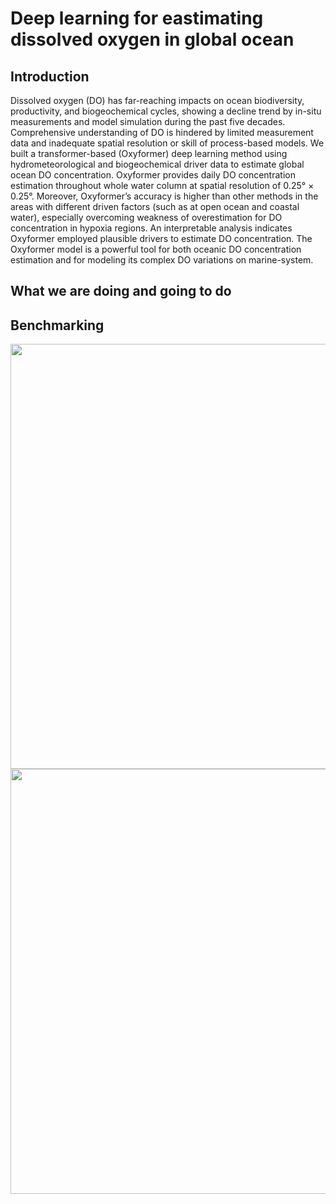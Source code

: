 # Deep learning for eastimating dissolved oxygen in global ocean

## Introduction
Dissolved oxygen (DO) has far-reaching impacts on ocean biodiversity, productivity, and biogeochemical cycles, showing a decline trend by in-situ measurements and model simulation during the past five decades. Comprehensive understanding of DO is hindered by limited measurement data and inadequate spatial resolution or skill of process-based models. We built a transformer-based (Oxyformer) deep learning method using hydrometeorological and biogeochemical driver data to estimate global ocean DO concentration. Oxyformer provides daily DO concentration estimation throughout whole water column at spatial resolution of 0.25° × 0.25°. Moreover, Oxyformer’s accuracy is higher than other methods in the areas with different driven factors (such as at open ocean and coastal water), especially overcoming weakness of overestimation for DO concentration in hypoxia regions. An interpretable analysis indicates Oxyformer employed plausible drivers to estimate DO concentration. The Oxyformer model is a powerful tool for both oceanic DO concentration estimation and for modeling its complex DO variations on marine-system.

## What we are doing and going to do

## Benchmarking

<div style="color:#0000FF" align="center">
<img src="new_model-6.2.jpg" width="680"/> <img src="new_model-6.2.jpg" width="680"/>
</div>
